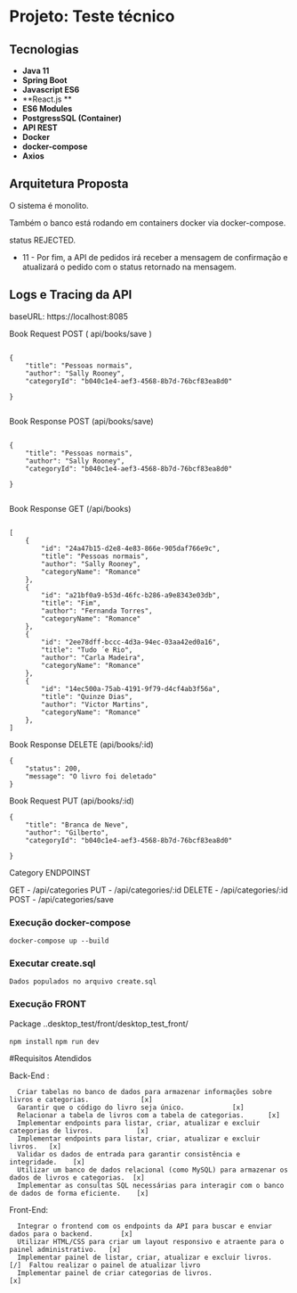 # Projeto: Teste técnico 

## Tecnologias

* **Java 11**
* **Spring Boot**
* **Javascript ES6**
* **React.js **
* **ES6 Modules**
* **PostgressSQL (Container)**
* **API REST**
* **Docker**
* **docker-compose**
* **Axios**


## Arquitetura Proposta

O sistema é monolito.

Também o banco está rodando em containers docker via docker-compose.

status REJECTED.
* 11 - Por fim, a API de pedidos irá receber a mensagem de confirmação e atualizará o pedido com o status retornado na mensagem.

## Logs e Tracing da API 

baseURL: https://localhost:8085


Book Request POST ( api/books/save )
```

{
	"title": "Pessoas normais",
	"author": "Sally Rooney",
	"categoryId": "b040c1e4-aef3-4568-8b7d-76bcf83ea8d0"
	
}


```

Book Response POST (api/books/save) 
```

{
	"title": "Pessoas normais",
	"author": "Sally Rooney",
	"categoryId": "b040c1e4-aef3-4568-8b7d-76bcf83ea8d0"
	
}


```

Book Response GET (/api/books) 
```

[
	{
		"id": "24a47b15-d2e8-4e83-866e-905daf766e9c",
		"title": "Pessoas normais",
		"author": "Sally Rooney",
		"categoryName": "Romance"
	},
	{
		"id": "a21bf0a9-b53d-46fc-b286-a9e8343e03db",
		"title": "Fim",
		"author": "Fernanda Torres",
		"categoryName": "Romance"
	},
	{
		"id": "2ee78dff-bccc-4d3a-94ec-03aa42ed0a16",
		"title": "Tudo ´e Rio",
		"author": "Carla Madeira",
		"categoryName": "Romance"
	},
	{
		"id": "14ec500a-75ab-4191-9f79-d4cf4ab3f56a",
		"title": "Quinze Dias",
		"author": "Victor Martins",
		"categoryName": "Romance"
	},
]

```


Book Response DELETE (api/books/:id)
```
{
	"status": 200,
	"message": "O livro foi deletado"
}

```

Book Request PUT (api/books/:id)

```
{
	"title": "Branca de Neve",
	"author": "Gilberto",
	"categoryId": "b040c1e4-aef3-4568-8b7d-76bcf83ea8d0"
	
}

```

Category ENDPOINST 

GET - /api/categories
PUT - /api/categories/:id
DELETE - /api/categories/:id
POST - /api/categories/save




### Execução docker-compose

`docker-compose up --build`

### Executar create.sql 

`Dados populados no arquivo create.sql`

### Execução FRONT 

Package ..desktop_test/front/desktop_test_front/

`npm install`
`npm run dev`

#Requisitos Atendidos 

Back-End : 
```
  Criar tabelas no banco de dados para armazenar informações sobre livros e categorias.             [x]
  Garantir que o código do livro seja único.            [x]
  Relacionar a tabela de livros com a tabela de categorias.      [x]
  Implementar endpoints para listar, criar, atualizar e excluir categorias de livros.           [x]
  Implementar endpoints para listar, criar, atualizar e excluir livros.   [x]
  Validar os dados de entrada para garantir consistência e integridade.    [x]
  Utilizar um banco de dados relacional (como MySQL) para armazenar os dados de livros e categorias.  [x]
  Implementar as consultas SQL necessárias para interagir com o banco de dados de forma eficiente.    [x]
```

Front-End: 
```
  Integrar o frontend com os endpoints da API para buscar e enviar dados para o backend.       [x]
  Utilizar HTML/CSS para criar um layout responsivo e atraente para o painel administrativo.   [x]
  Implementar painel de listar, criar, atualizar e excluir livros.                              [/]  Faltou realizar o painel de atualizar livro
  Implementar painel de criar categorias de livros.                                             [x]
```
